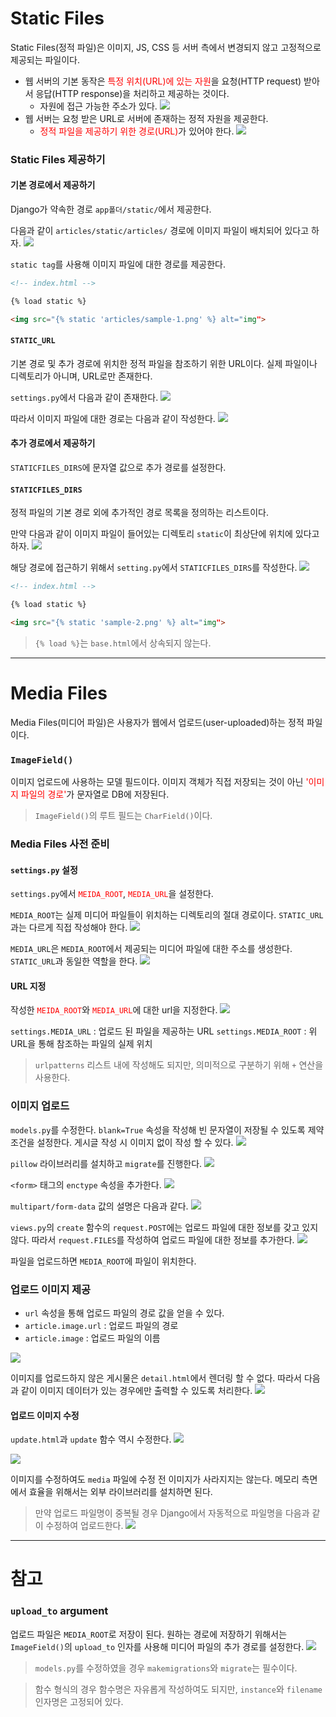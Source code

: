 # Static Files
Static Files(정적 파일)은 이미지, JS, CSS 등 서버 측에서 변경되지 않고 고정적으로 제공되는 파일이다.

- 웹 서버의 기본 동작은 <span style="color: red;">특정 위치(URL)에 있는 자원</span>을 요청(HTTP request) 받아서 응답(HTTP response)을 처리하고 제공하는 것이다.
  - 자원에 접근 가능한 주소가 있다.
![](https://velog.velcdn.com/images/pyoung/post/9985fe7f-36ba-4b00-896b-0ea00d719cb5/image.png)
- 웹 서버는 요청 받은 URL로 서버에 존재하는 정적 자원을 제공한다.
  - <span style="color: red;">정적 파일을 제공하기 위한 경로(URL)</span>가 있어야 한다.
  ![](https://velog.velcdn.com/images/pyoung/post/13fa38e4-dca0-4c94-9224-1354e9d1d70d/image.png)

### Static Files 제공하기
#### 기본 경로에서 제공하기
Django가 약속한 경로 `app폴더/static/`에서 제공한다.

다음과 같이 `articles/static/articles/` 경로에 이미지 파일이 배치되어 있다고 하자.
![](https://velog.velcdn.com/images/pyoung/post/65a0e584-b056-4f3c-9088-2632c6c4697b/image.png)

`static tag`를 사용해 이미지 파일에 대한 경로를 제공한다.
```html
<!-- index.html -->

{% load static %}

<img src="{% static 'articles/sample-1.png' %} alt="img">
```

#### `STATIC_URL`
기본 경로 및 추가 경로에 위치한 정적 파일을 참조하기 위한 URL이다. 실제 파일이나 디렉토리가 아니며, URL로만 존재한다.

`settings.py`에서 다음과 같이 존재한다.
![](https://velog.velcdn.com/images/pyoung/post/da2fb004-d535-4659-abff-305d5f2ece28/image.png)

따라서 이미지 파일에 대한 경로는 다음과 같이 작성한다.
![](https://velog.velcdn.com/images/pyoung/post/38b88060-3aff-4156-a53f-43bce2a25798/image.png)

#### 추가 경로에서 제공하기
`STATICFILES_DIRS`에 문자열 값으로 추가 경로를 설정한다.

#### `STATICFILES_DIRS`
정적 파일의 기본 경로 외에 추가적인 경로 목록을 정의하는 리스트이다.

만약 다음과 같이 이미지 파일이 들어있는 디렉토리 `static`이 최상단에 위치에 있다고 하자.
![](https://velog.velcdn.com/images/pyoung/post/6f25eb1f-33bf-4e1e-b969-cc3b986706d1/image.png)

해당 경로에 접근하기 위해서 `setting.py`에서 `STATICFILES_DIRS`를 작성한다.
![](https://velog.velcdn.com/images/pyoung/post/52adabd6-9e24-47a2-acd0-8143b22c45a2/image.png)

```html
<!-- index.html -->

{% load static %}

<img src="{% static 'sample-2.png' %} alt="img">
```

> `{% load %}`는 `base.html`에서 상속되지 않는다.

***

# Media Files
Media Files(미디어 파일)은 사용자가 웹에서 업로드(user-uploaded)하는 정적 파일이다.

### `ImageField()`
이미지 업로드에 사용하는 모델 필드이다. 이미지 객체가 직접 저장되는 것이 아닌 <span style="color: red;">'이미지 파일의 경로'</span>가 문자열로 DB에 저장된다.

> `ImageField()`의 루트 필드는 `CharField()`이다.

### Media Files 사전 준비
#### `settings.py` 설정
`settings.py`에서 <span style="color: red;">`MEIDA_ROOT`</span>, <span style="color: red;">`MEDIA_URL`</span>을 설정한다.

`MEDIA_ROOT`는 실제 미디어 파일들이 위치하는 디렉토리의 절대 경로이다. `STATIC_URL`과는 다르게 직접 작성해야 한다.
![](https://velog.velcdn.com/images/pyoung/post/ad49b2d2-2fda-4297-a67a-25bfc4dd7a21/image.png)

`MEDIA_URL`은 `MEDIA_ROOT`에서 제공되는 미디어 파일에 대한 주소를 생성한다. `STATIC_URL`과 동일한 역할을 한다.
![](https://velog.velcdn.com/images/pyoung/post/44d3f51e-dd62-4dd8-9c63-2f33715b3090/image.png)

#### URL 지정
작성한 <span style="color: red;">`MEIDA_ROOT`</span>와 <span style="color: red;">`MEDIA_URL`</span>에 대한 url을 지정한다.
![](https://velog.velcdn.com/images/pyoung/post/729cbea8-675f-4f78-bb49-14e92adbe831/image.png)

`settings.MEDIA_URL` : 업로드 된 파일을 제공하는 URL
`settings.MEDIA_ROOT` : 위 URL을 통해 참조하는 파일의 실제 위치

> `urlpatterns` 리스트 내에 작성해도 되지만, 의미적으로 구분하기 위해 `+` 연산을 사용한다.

### 이미지 업로드
`models.py`를 수정한다. `blank=True` 속성을 작성해 빈 문자열이 저장될 수 있도록 제약 조건을 설정한다. 게시글 작성 시 이미지 없이 작성 할 수 있다.
![](https://velog.velcdn.com/images/pyoung/post/8833d5e5-6adb-4f62-8bd1-7ff78ef101f6/image.png)

`pillow` 라이브러리를 설치하고 `migrate`를 진행한다.
![](https://velog.velcdn.com/images/pyoung/post/00e7488b-ed86-4d43-bfad-b5ed805d2525/image.png)

`<form>` 태그의 `enctype` 속성을 추가한다.
![](https://velog.velcdn.com/images/pyoung/post/fd46d919-5961-4e54-8be7-2f9fbd20967d/image.png)

`multipart/form-data` 값의 설명은 다음과 같다.
![](https://velog.velcdn.com/images/pyoung/post/9f8ea313-35ac-4e81-affd-3570e810071d/image.png)

`views.py`의 `create` 함수의 `request.POST`에는 업로드 파일에 대한 정보를 갖고 있지 않다. 따라서 `request.FILES`를 작성하여 업로드 파일에 대한 정보를 추가한다.
![](https://velog.velcdn.com/images/pyoung/post/21a2773d-3e6d-4e42-8489-27f30786375b/image.png)

파일을 업로드하면 `MEDIA_ROOT`에 파일이 위치한다.

### 업로드 이미지 제공
- `url` 속성을 통해 업로드 파일의 경로 값을 얻을 수 있다.
- `article.image.url` : 업로드 파일의 경로
- `article.image` : 업로드 파일의 이름

![](https://velog.velcdn.com/images/pyoung/post/be16f7e3-0853-414f-bbd6-df1504fa8148/image.png)

이미지를 업로드하지 않은 게시물은 `detail.html`에서 렌더링 할 수 없다. 따라서 다음과 같이 이미지 데이터가 있는 경우에만 출력할 수 있도록 처리한다.
![](https://velog.velcdn.com/images/pyoung/post/dc0a2a10-73eb-46d0-8e26-847d327ed6ab/image.png)

#### 업로드 이미지 수정
`update.html`과 `update` 함수 역시 수정한다.
![](https://velog.velcdn.com/images/pyoung/post/b82a8646-1ad8-41ff-99db-b8526bdaf54c/image.png)

![](https://velog.velcdn.com/images/pyoung/post/8917adf9-ab1f-46ea-aed9-605c849fb556/image.png)

이미지를 수정하여도 `media` 파일에 수정 전 이미지가 사라지지는 않는다. 메모리 측면에서 효율을 위해서는 외부 라이브러리를 설치하면 된다.

> 만약 업로드 파일명이 중복될 경우 Django에서 자동적으로 파일명을 다음과 같이 수정하여 업로드한다.
![](https://velog.velcdn.com/images/pyoung/post/64a9fe18-59d7-4029-8c0a-f888aa1dd1c1/image.png)

***
# 참고
### `upload_to` argument
업로드 파일은 `MEDIA_ROOT`로 저장이 된다. 원하는 경로에 저장하기 위해서는 `ImageField()`의 `upload_to` 인자를 사용해 미디어 파일의 추가 경로를 설정한다.
![](https://velog.velcdn.com/images/pyoung/post/10149768-4ad0-49d4-ad99-b468b9e32c2d/image.png)

> `models.py`를 수정하였을 경우 `makemigrations`와 `migrate`는 필수이다.

> 함수 형식의 경우 함수명은 자유롭게 작성하여도 되지만, `instance`와 `filename` 인자명은 고정되어 있다.